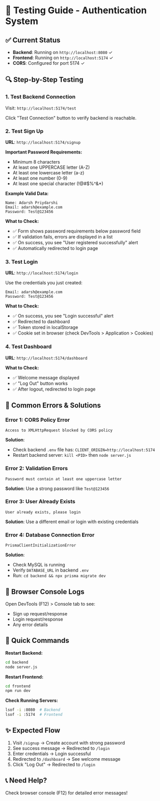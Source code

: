 # 🧪 Testing Guide - Authentication System

## ✅ Current Status

- **Backend**: Running on `http://localhost:8080` ✓
- **Frontend**: Running on `http://localhost:5174` ✓
- **CORS**: Configured for port 5174 ✓

## 🔍 Step-by-Step Testing

### 1. Test Backend Connection

Visit: `http://localhost:5174/test`

Click "Test Connection" button to verify backend is reachable.

### 2. Test Sign Up

**URL**: `http://localhost:5174/signup`

**Important Password Requirements:**
- Minimum 8 characters
- At least one UPPERCASE letter (A-Z)
- At least one lowercase letter (a-z)  
- At least one number (0-9)
- At least one special character (!@#$%^&*)

**Example Valid Data:**
```
Name: Adarsh Priydarshi
Email: adarsh@example.com
Password: Test@123456
```

**What to Check:**
- ✅ Form shows password requirements below password field
- ✅ If validation fails, errors are displayed in a list
- ✅ On success, you see "User registered successfully" alert
- ✅ Automatically redirected to login page

### 3. Test Login

**URL**: `http://localhost:5174/login`

Use the credentials you just created:
```
Email: adarsh@example.com
Password: Test@123456
```

**What to Check:**
- ✅ On success, you see "Login successful" alert
- ✅ Redirected to dashboard
- ✅ Token stored in localStorage
- ✅ Cookie set in browser (check DevTools > Application > Cookies)

### 4. Test Dashboard

**URL**: `http://localhost:5174/dashboard`

**What to Check:**
- ✅ Welcome message displayed
- ✅ "Log Out" button works
- ✅ After logout, redirected to login page

## 🐛 Common Errors & Solutions

### Error 1: CORS Policy Error
```
Access to XMLHttpRequest blocked by CORS policy
```
**Solution**: 
- Check backend `.env` file has: `CLIENT_ORIGIN=http://localhost:5174`
- Restart backend server: `kill <PID>` then `node server.js`

### Error 2: Validation Errors
```
Password must contain at least one uppercase letter
```
**Solution**: Use a strong password like `Test@123456`

### Error 3: User Already Exists
```
User already exists, please login
```
**Solution**: Use a different email or login with existing credentials

### Error 4: Database Connection Error
```
PrismaClientInitializationError
```
**Solution**: 
- Check MySQL is running
- Verify `DATABASE_URL` in backend `.env`
- Run: `cd backend && npx prisma migrate dev`

## 📝 Browser Console Logs

Open DevTools (F12) > Console tab to see:
- Sign up request/response
- Login request/response
- Any error details

## 🔧 Quick Commands

**Restart Backend:**
```bash
cd backend
node server.js
```

**Restart Frontend:**
```bash
cd frontend
npm run dev
```

**Check Running Servers:**
```bash
lsof -i :8080  # Backend
lsof -i :5174  # Frontend
```

## ✨ Expected Flow

1. Visit `/signup` → Create account with strong password
2. See success message → Redirected to `/login`
3. Enter credentials → Login successful
4. Redirected to `/dashboard` → See welcome message
5. Click "Log Out" → Redirected to `/login`

## 📞 Need Help?

Check browser console (F12) for detailed error messages!
